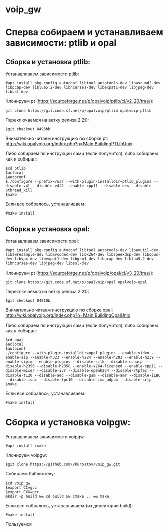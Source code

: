 # voip_gw

# Сперва собираем и устанавливаем зависимости: ptlib и opal

## Сборка и установка ptlib:

Устанавливаем зависимости ptlib:
```
#apt install pkg-config autoconf libtool autotools-dev libasound2-dev libpcap-dev liblua5.2-dev libncurses-dev libexpat1-dev libjpeg-dev libssl-dev
```
Клонируем pt (https://sourceforge.net/p/opalvoip/ptlib/ci/v2_20/tree/):
```
git clone https://git.code.sf.net/p/opalvoip/ptlib opalvoip-ptlib
```
Переключаемся на ветку релиза 2.20:
```
$git checkout 8493bb
```
Внимательно читаем инструкцию по сборке pt: http://wiki.opalvoip.org/index.php?n=Main.BuildingPTLibUnix

Либо собираем по инструкции сами (если получится), либо собираем как я собирал:
```
$cd ptlib
$aclocal
$autoconf
$./configure --prefix=/usr --with-plugin-installdir=ptlib_plugins --disable-v4l --disable-v4l2 --enable-cpp11 --disable-oss --disable-pthread_kill
$make
```

Если все собралось, устанавливаем:
```
#make install
```
## Сборка и установка opal:

Устанавливаем зависимости opal: 
```
#apt install pkg-config autoconf libtool autotools-dev libavutil-dev libswresample-dev libavcodec-dev libx264-dev libspeexdsp-dev libopus-dev libvpx-dev libexpat1-dev libgsm1-dev libpcap-dev liblua5.2-dev libncurses-dev libjpeg-dev libssl-dev
```
Клонируем pt (https://sourceforge.net/p/opalvoip/opal/ci/v3_20/tree/):
```
git clone https://git.code.sf.net/p/opalvoip/opal opalvoip-opal
```
Переключаемся на ветку релиза 2.20:
```
$git checkout 04810b
```
Внимательно читаем инструкцию по сборке opal: http://wiki.opalvoip.org/index.php?n=Main.BuildingOpalUnix

Либо собираем по инструкции сами (если получится), либо собираем как я собирал:
```
$cd opal
$aclocal
$autoconf
./configure --with-plugin-installdir=opal_plugins --enable-video --enable-sip --enable-h323 --enable-h224 --enable-h281 --enable-h239 --enable-sipim --enable-plugins --disable-silk --disable-csharp --disable-h2356 --disable-h2358 --enable-x264-licensed --enable-cpp11 --disable-mixer --disable-ivr --disable-openh264 --disable-rtpfec --disable-t120 --disable-aec --disable-gsm --disable-amr --disable-iLBC --disable-isac --disable-lpc10 --disable-ima_adpcm --disable-srtp
$make
```
Если все собралось, устанавливаем:
```
#make install
```

# Сборка и установка voipgw:
Устанавливаем зависимости voipgw:
```
#apt install cmake
```
Клонируем voipgw:
```
$git clone https://github.com/vkurbatov/voip_gw.git
```
Собираем библиотеку:
```
$cd voip_gw
$export CC=gcc
$export CXX=gcc
mkdir -p build && cd build && cmake .. && make
```
Если все собралось, устанавливаем (из директории build):
```
#make install
```
Пользуемся

    

